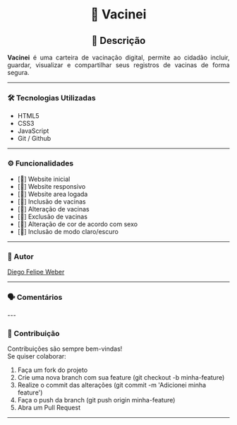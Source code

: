<h1 align="center"> 📌 Vacinei  </h1>

<h2 align="center"> 📖 Descrição   </h2>
<p align="justify"> <b>Vacinei</b> é uma carteira de vacinação digital, permite ao cidadão incluir, guardar, visualizar e compartilhar seus registros de vacinas de forma segura.</p>

---

### 🛠 Tecnologias Utilizadas  
- HTML5  
- CSS3  
- JavaScript  
- Git / Github
---

### ⚙️ Funcionalidades  
- [🔴] Website inicial
- [🔴] Website responsivo 
- [🔴] Website area logada
- [🔴] Inclusão de vacinas
- [🔴] Alteração de vacinas
- [🔴] Exclusão de vacinas
- [🔴] Alteração de cor de acordo com sexo
- [🔴] Inclusão de modo claro/escuro


---

### 👤 Autor
[Diego Felipe Weber](https://www.linkedin.com/in/diego-weber-474a5aa6/)

---

### 🗣️ Comentários
<p align="justify"> </p>
---

### 🤝 Contribuição
Contribuições são sempre bem-vindas!   
Se quiser colaborar:
1. Faça um fork do projeto
2. Crie uma nova branch com sua feature (git checkout -b minha-feature)
3. Realize o commit das alterações (git commit -m 'Adicionei minha feature')
4. Faça o push da branch (git push origin minha-feature)
5. Abra um Pull Request

---